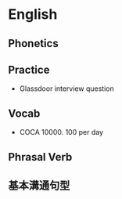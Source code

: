 # English
## Phonetics
## Practice
- Glassdoor interview question
## Vocab
- COCA 10000. 100 per day
## Phrasal Verb
## 基本溝通句型
 
 
